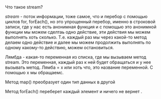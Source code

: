 Что такое stream?

*stream* - поток информации, тоже самое, что и перебор с помощью циклов
for, forEach(), но это упрощенный перебор, 
именно в строковой записи, где у нас есть анонимная функция и с помощью это анонимной функции
мы можем сделтаь одно действие, эти действия мы можем выполнять хоть сколько. Т.е. каждый раз мы
через какой-то метод делаем одно действие и далее мы можем продолжить выполнять по одному какому-то действию,
можем остановиться. 

Лямбда - какая-то переменная из списка, где мы вызываем метод stream. Это переменная, каждый раз к ней будет обращаться
и у нее вызывать метод. Лямба = х или хоть что, это название переменной.
С помощью x мы обращаемс.

Метод map() преобразует один тип данных в другой 

Метод forEach() переберет каждый элемент и ничего не вернет
. 